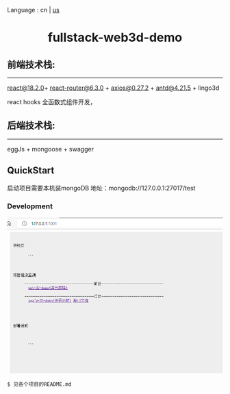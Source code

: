 Language : cn | [us](./README.us.md) 

<h1 align="center">fullstack-web3d-demo</h1>

## 前端技术栈:
---
react@18.2.0+ react-router@6.3.0 + axios@0.27.2 + antd@4.21.5 + lingo3d

react hooks 全函数式组件开发，

## 后端技术栈:
----------
eggJs + mongoose + swagger

## QuickStart

启动项目需要本机装mongoDB 地址：mongodb://127.0.0.1:27017/test


### Development

![image](https://github.com/qingaoti/qingaoti/blob/main/image/daohang.png)

```bash
$ 见各个项目的README.md
```

